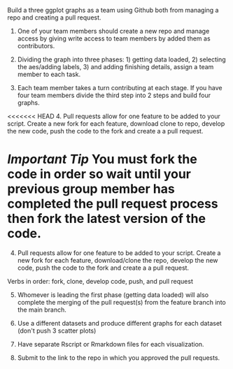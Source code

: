 Build a three ggplot graphs as a team using Github both from managing a repo and creating a pull request. 

1. One of your team members should create a new repo and manage access by giving write access to team members by added them as contributors.  

2. Dividing the graph into three phases: 1) getting data loaded, 2) selecting the aes/adding labels, 3) and adding finishing details, assign a team member to each task. 

3. Each team member takes a turn contributing at each stage. If you have four team members divide the third step into 2 steps and build four graphs.

<<<<<<< HEAD
4. Pull requests  allow for one feature to be added to your script. 
Create a new fork for each feature, download clone to repo,  develop the new code, push the code to the fork and create a a pull request.

***Important Tip*** You must fork the code in order so wait until your previous group member has completed the pull request process then fork the latest version of the code. 
=======
4. Pull requests allow for one feature to be added to your script. 
Create a new fork for each feature, download/clone the repo,  develop the new code, push the code to the fork and create a a pull request. 


Verbs in order: 
fork, clone, develop code, push, and pull request 

5. Whomever is leading the first phase (getting data loaded) 
will also complete the merging of the pull request(s) from the feature branch 
into the main branch. 

6. Use a different datasets and produce different graphs for each dataset 
(don't push 3 scatter plots)

7. Have separate Rscript or Rmarkdown files for each visualization. 

8. Submit to the link to the repo in which you approved the pull requests. 

  
